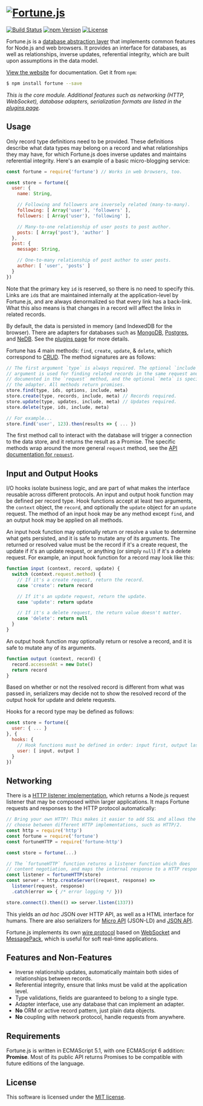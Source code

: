 # [![Fortune.js](https://fortunejs.github.io/fortune/assets/fortune_logo.svg)](http://fortune.js.org)

[![Build Status](https://img.shields.io/travis/fortunejs/fortune/master.svg?style=flat-square)](https://travis-ci.org/fortunejs/fortune)
[![npm Version](https://img.shields.io/npm/v/fortune.svg?style=flat-square)](https://www.npmjs.com/package/fortune)
[![License](https://img.shields.io/npm/l/fortune.svg?style=flat-square)](https://raw.githubusercontent.com/fortunejs/fortune/master/LICENSE)

Fortune.js is a [database abstraction layer](https://en.wikipedia.org/wiki/Database_abstraction_layer) that implements common features for Node.js and web browsers. It provides an interface for databases, as well as relationships, inverse updates, referential integrity, which are built upon assumptions in the data model.

[View the website](http://fortune.js.org) for documentation. Get it from `npm`:

```sh
$ npm install fortune --save
```

*This is the core module. Additional features such as networking (HTTP, WebSocket), database adapters, serialization formats are listed in the [plugins page](http://fortune.js.org/plugins).*


## Usage

Only record type definitions need to be provided. These definitions describe what data types may belong on a record and what relationships they may have, for which Fortune.js does inverse updates and maintains referential integrity. Here's an example of a basic micro-blogging service:

```js
const fortune = require('fortune') // Works in web browsers, too.

const store = fortune({
  user: {
    name: String,

    // Following and followers are inversely related (many-to-many).
    following: [ Array('user'), 'followers' ],
    followers: [ Array('user'), 'following' ],

    // Many-to-one relationship of user posts to post author.
    posts: [ Array('post'), 'author' ]
  },
  post: {
    message: String,

    // One-to-many relationship of post author to user posts.
    author: [ 'user', 'posts' ]
  }
})
```

Note that the primary key `id` is reserved, so there is no need to specify this. Links are `id`s that are maintained internally at the application-level by Fortune.js, and are always denormalized so that every link has a back-link. What this also means is that changes in a record will affect the links in related records.

By default, the data is persisted in memory (and IndexedDB for the browser). There are adapters for databases such as [MongoDB](https://github.com/fortunejs/fortune-mongodb), [Postgres](https://github.com/fortunejs/fortune-postgres), and [NeDB](https://github.com/fortunejs/fortune-nedb). See the [plugins page](http://fortune.js.org/plugins/) for more details.

Fortune has 4 main methods: `find`, `create`, `update`, & `delete`, which correspond to [CRUD](https://en.wikipedia.org/wiki/Create,_read,_update_and_delete). The method signatures are as follows:

```js
// The first argument `type` is always required. The optional `include`
// argument is used for finding related records in the same request and is
// documented in the `request` method, and the optional `meta` is specific to
// the adapter. All methods return promises.
store.find(type, ids, options, include, meta)
store.create(type, records, include, meta) // Records required.
store.update(type, updates, include, meta) // Updates required.
store.delete(type, ids, include, meta)

// For example...
store.find('user', 123).then(results => { ... })
```

The first method call to interact with the database will trigger a connection to the data store, and it returns the result as a Promise. The specific methods wrap around the more general `request` method, see the [API documentation for `request`](http://fortune.js.org/api/#fortune-request).


## Input and Output Hooks

I/O hooks isolate business logic, and are part of what makes the interface reusable across different protocols. An input and output hook function may be defined per record type. Hook functions accept at least two arguments, the `context` object, the `record`, and optionally the `update` object for an `update` request. The method of an input hook may be any method except `find`, and an output hook may be applied on all methods.

An input hook function may optionally return or resolve a value to determine what gets persisted, and it is safe to mutate any of its arguments. The returned or resolved value must be the record if it's a create request, the update if it's an update request, or anything (or simply `null`) if it's a delete request. For example, an input hook function for a record may look like this:

```js
function input (context, record, update) {
  switch (context.request.method) {
    // If it's a create request, return the record.
    case 'create': return record

    // If it's an update request, return the update.
    case 'update': return update

    // If it's a delete request, the return value doesn't matter.
    case 'delete': return null
  }
}
```

An output hook function may optionally return or resolve a record, and it is safe to mutate any of its arguments.

```js
function output (context, record) {
  record.accessedAt = new Date()
  return record
}
```

Based on whether or not the resolved record is different from what was passed in, serializers may decide not to show the resolved record of the output hook for update and delete requests.

Hooks for a record type may be defined as follows:

```js
const store = fortune({
  user: { ... }
}, {
  hooks: {
    // Hook functions must be defined in order: input first, output last.
    user: [ input, output ]
  }
})
```


## Networking

There is a [HTTP listener implementation](https://github.com/fortunejs/fortune-http), which returns a Node.js request listener that may be composed within larger applications. It maps Fortune requests and responses to the HTTP protocol automatically:

```js
// Bring your own HTTP! This makes it easier to add SSL and allows the user to
// choose between different HTTP implementations, such as HTTP/2.
const http = require('http')
const fortune = require('fortune')
const fortuneHTTP = require('fortune-http')

const store = fortune(...)

// The `fortuneHTTP` function returns a listener function which does
// content negotiation, and maps the internal response to a HTTP response.
const listener = fortuneHTTP(store)
const server = http.createServer((request, response) =>
  listener(request, response)
  .catch(error => { /* error logging */ }))

store.connect().then(() => server.listen(1337))
```

This yields an *ad hoc* JSON over HTTP API, as well as a HTML interface for humans. There are also serializers for [Micro API](https://github.com/fortunejs/fortune-micro-api) (JSON-LD) and [JSON API](https://github.com/fortunejs/fortune-json-api).

Fortune.js implements its own [wire protocol](https://github.com/fortunejs/fortune-ws) based on [WebSocket](https://developer.mozilla.org/docs/Web/API/WebSockets_API) and [MessagePack](http://msgpack.org), which is useful for soft real-time applications.


## Features and Non-Features

- Inverse relationship updates, automatically maintain both sides of relationships between records.
- Referential integrity, ensure that links must be valid at the application level.
- Type validations, fields are guaranteed to belong to a single type.
- Adapter interface, use any database that can implement an adapter.
- **No** ORM or active record pattern, just plain data objects.
- **No** coupling with network protocol, handle requests from anywhere.


## Requirements

Fortune.js is written in ECMAScript 5.1, with one ECMAScript 6 addition: **Promise**. Most of its public API returns Promises to be compatible with future editions of the language.


## License

This software is licensed under the [MIT license](https://raw.githubusercontent.com/fortunejs/fortune/master/LICENSE).
